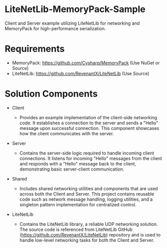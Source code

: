 # LiteNetLib-MemoryPack-Sample
Client and Server example utilizing LiteNetLib for networking and MemoryPack for high-performance serialization.


# Requirements
- MemoryPack: https://github.com/Cysharp/MemoryPack (Use NuGet or Source)
- LiteNetLib: https://github.com/RevenantX/LiteNetLib (Use Source)

# Solution Components
- Client
	- Provides an example implementation of the client-side networking code. It establishes a connection to the server and sends a "Hello" message upon successful connection. This component showcases how the client communicates with the server.

- Server
	- Contains the server-side logic required to handle incoming client connections. It listens for incoming "Hello" messages from the client and responds with a "Hello" message back to the client, demonstrating basic server-client communication.

- Shared
	- Includes shared networking utilities and components that are used across both the Client and Server. This project contains reusable code such as network message handling, logging utilities, and a singleton pattern implementation for centralized control.

- LiteNetLib
	- Contains the LiteNetLib library, a reliable UDP networking solution. The source code is referenced from LiteNetLib GitHub (https://github.com/RevenantX/LiteNetLib) repository and is used to handle low-level networking tasks for both the Client and Server.

